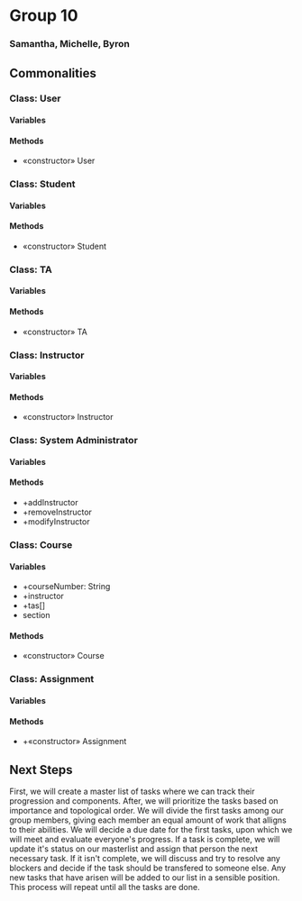 # Group 10
### Samantha, Michelle, Byron

## Commonalities
### Class: User
#### Variables
#### Methods
- «constructor» User
### Class: Student
#### Variables
#### Methods
- «constructor» Student
### Class: TA
#### Variables
#### Methods
- «constructor» TA
### Class: Instructor
#### Variables
#### Methods
- «constructor» Instructor
### Class: System Administrator
#### Variables
#### Methods
- +addInstructor
- +removeInstructor
- +modifyInstructor
### Class: Course
#### Variables
- +courseNumber: String
- +instructor
- +tas[]
- section
#### Methods
- «constructor» Course
### Class: Assignment
#### Variables
#### Methods
- +«constructor» Assignment

## Next Steps
First, we will create a master list of tasks where we can track their progression and components.  After, we will prioritize the tasks based on importance and topological order.  We will divide the first tasks among our group members, giving each member an equal amount of work that alligns to their abilities.  We will decide a due date for the first tasks, upon which we will meet and evaluate everyone's progress.  If a task is complete, we will update it's status on our masterlist and assign that person the next necessary task.  If it isn't complete, we will discuss and try to resolve any blockers and decide if the task should be transfered to someone else.  Any new tasks that have arisen will be added to our list in a sensible position.  This process will repeat until all the tasks are done.
